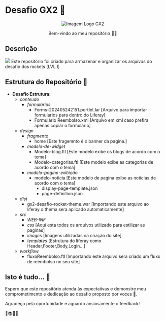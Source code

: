 # Desafio GX2 🚀
<p align="center">
  <img src="https://www.gx2.com.br/wp-content/uploads/2021/05/logo-gx2-branco.png" alt="Imagem Logo GX2">
</p>
<p align="center">
  Bem-vindo ao meu repositório 👨‍💻
</p>

## Descrição
<img src="https://i.ibb.co/mBCTzQq/desafio-liferay.png">
Este repositório foi criado para armazenar e organizar os arquivos do desafio dos rockets [LVL I]

## Estrutura do Repositório 📂

- **Desafio Estrutura:**
  - *conteudo*
      - *formularios*
          - Forms-202405242151.portlet.lar [Arquivo para importar formularios para dentro do Liferay]
          - Formulário Reembolso.xml [Arquivo em xml caso prefira apenas copiar o formulario]
  - *design*
      - *fragmento*
          - home [Este fragemnto é o banner da pagina.]
      - *modelo-de-widget*
          - Modelo-blog.ftl [Este modelo exibe os blogs de acordo com o tema]
          - Modelo-categorias.ftl [Este modelo exibe as categorias de acordo com o tema]
      - *modelo-pagina-exibição*
          - modelo-noticia [Este modelo de pagina exibe as noticias de acordo com o tema]
              - display-page-template.json 
              - page-definition.json
  - *dist*
      - gx2-desafio-rocket-theme.war [Importando este arquivo ao liferay o thema sera aplicado automaticamente]
  - *src*
      - *WEB-INF*
      - *css* [Aqui esta todos os arquivos utilizado para estilizar as paginas]
      - *images* [Imagens utilizadas na criação do site]
      - *templates* [Estrutura do liferay como Header,Footer,Body,Login...]
  - *workflow*
      - fluxoReembolso.ftl [Importando este arquivo sera criado um fluxo de reembolso no seu site]
  
## Isto é tudo... 🌟

Espero que este repositório atenda às expectativas e demonstre meu comprometimento e dedicação ao desafio proposto por voces 💚.

Agradeço pela oportunidade e aguardo ansiosamente o feedback!

🚀📚👨‍🎓
